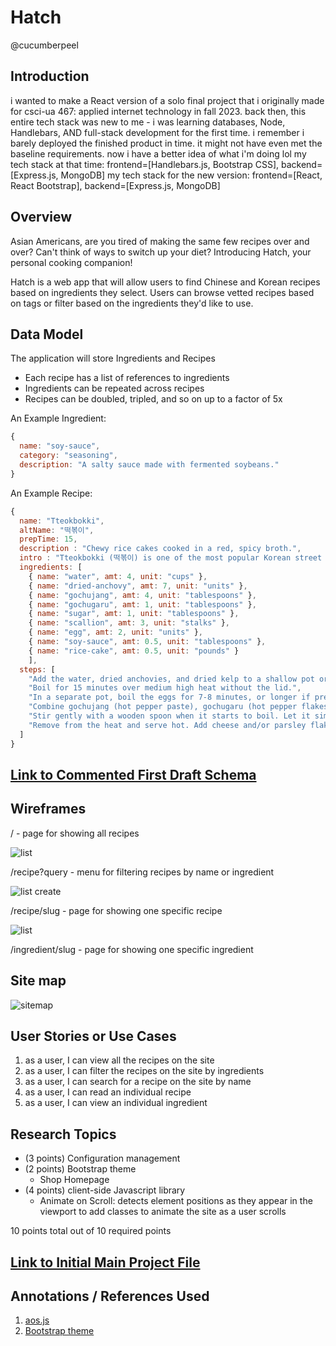 # Hatch
@cucumberpeel

## Introduction

i wanted to make a React version of a solo final project that i originally made for csci-ua 467: applied internet technology in fall 2023. back then, this entire tech stack was new to me - i was learning databases, Node, Handlebars, AND full-stack development for the first time. i remember i barely deployed the finished product in time. it might not have even met the baseline requirements. now i have a better idea of what i'm doing lol
my tech stack at that time: frontend=[Handlebars.js, Bootstrap CSS], backend=[Express.js, MongoDB]
my tech stack for the new version: frontend=[React, React Bootstrap], backend=[Express.js, MongoDB]

## Overview

Asian Americans, are you tired of making the same few recipes over and over? Can't think of ways to switch up your diet? Introducing Hatch, your personal cooking companion!

Hatch is a web app that will allow users to find Chinese and Korean recipes based on ingredients they select. Users can browse vetted recipes based on tags or filter based on the ingredients they'd like to use.

## Data Model

The application will store Ingredients and Recipes

* Each recipe has a list of references to ingredients
* Ingredients can be repeated across recipes
* Recipes can be doubled, tripled, and so on up to a factor of 5x

An Example Ingredient:

```javascript
{
  name: "soy-sauce",
  category: "seasoning",
  description: "A salty sauce made with fermented soybeans."
}
```

An Example Recipe:

```javascript
{
  name: "Tteokbokki",
  altName: "떡볶이",
  prepTime: 15,
  description : "Chewy rice cakes cooked in a red, spicy broth.",
  intro : "Tteokbokki (떡볶이) is one of the most popular Korean street foods in Korea. Among other things, today’s recipe is made with Korean rice cakes and gochujang (Korean chili paste)! It’s super delicious, umami rich and highly addictive! So much so that even if your tummy is full, you will still have some room for these spicy rice cakes!",
  ingredients: [
    { name: "water", amt: 4, unit: "cups" },
    { name: "dried-anchovy", amt: 7, unit: "units" },
    { name: "gochujang", amt: 4, unit: "tablespoons" },
    { name: "gochugaru", amt: 1, unit: "tablespoons" },
    { name: "sugar", amt: 1, unit: "tablespoons" },
    { name: "scallion", amt: 3, unit: "stalks" },
    { name: "egg", amt: 2, unit: "units" },
    { name: "soy-sauce", amt: 0.5, unit: "tablespoons" },
    { name: "rice-cake", amt: 0.5, unit: "pounds" }
    ],
  steps: [
    "Add the water, dried anchovies, and dried kelp to a shallow pot or pan.",
    "Boil for 15 minutes over medium high heat without the lid.",
    "In a separate pot, boil the eggs for 7-8 minutes, or longer if preferred.",
    "Combine gochujang (hot pepper paste), gochugaru (hot pepper flakes), and sugar in a small bowl. Remove the anchovies from the pot and add the rice cake, the mixture in the bowl, the green onion, and hard boiled eggs.",
    "Stir gently with a wooden spoon when it starts to boil. Let it simmer and keep stirring until the rice cake turns soft and the tteokbokki sauce thickens and looks shiny, which should take about 10 to 15 minutes. If the rice cake is not soft enough, add more water and continue stirring until it softens.",
    "Remove from the heat and serve hot. Add cheese and/or parsley flakes if desired."
  ]
}
```

## [Link to Commented First Draft Schema](db.mjs)

## Wireframes

/ - page for showing all recipes

![list](documentation/hatch-all-recipes.png)

/recipe?query - menu for filtering recipes by name or ingredient

![list create](documentation/hatch-filter.png)

/recipe/slug - page for showing one specific recipe

![list](documentation/hatch-recipes-slug.png)

/ingredient/slug - page for showing one specific ingredient

## Site map

![sitemap](documentation/hatch-sitemap.drawio.png)

## User Stories or Use Cases

1. as a user, I can view all the recipes on the site
2. as a user, I can filter the recipes on the site by ingredients
3. as a user, I can search for a recipe on the site by name
4. as a user, I can read an individual recipe
5. as a user, I can view an individual ingredient

## Research Topics

* (3 points) Configuration management
* (2 points) Bootstrap theme
    * Shop Homepage
* (4 points) client-side Javascript library
    * Animate on Scroll: detects element positions as they appear in the viewport to add classes to animate the site as a user scrolls

10 points total out of 10 required points


## [Link to Initial Main Project File](app.mjs) 

## Annotations / References Used

1. [aos.js](https://github.com/michalsnik/aos)
2. [Bootstrap theme](https://startbootstrap.com/template/shop-homepage)

